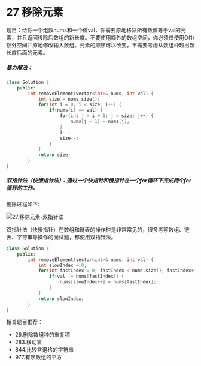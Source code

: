 # 27 移除元素

题目：给你一个组数nums和一个值val，你需要原地移除所有数值等于val的元素，并且返回移除后数组的新长度。不要使用额外的数组空间，你必须仅使用O(1)额外空间并原地修改输入数组。元素的顺序可以改变，不需要考虑从数组种超出新长度后面的元素。



##### 暴力解法：

```c++
class Solution {
    public:
    	int removeElement(vector<int>& nums, int val) {
            int size = nums.size();
            for(int i = 0; i < size; i++) {
                if(nums[i] == val) {
                    for(int j = i + 1; j < size; j++) {
                        nums[j - 1] = nums[j];
                    }
                    i--;
                    size--;
                }
            }
            return size;
        }
}
```

##### 双指针法（快慢指针法）：通过一个快指针和慢指针在一个for循环下完成两个for循环的工作。

删除过程如下:

![27.移除元素-双指针法](https://tva1.sinaimg.cn/large/008eGmZEly1gntrds6r59g30du09mnpd.gif)

双指针法（快慢指针）在数组和链表的操作种是非常常见的，很多考察数组、链表、字符串等操作的面试题，都使用双指针法。

```c++
class Solution {
    public:
    	int removeElement(vector<int>& nums, int val) {
            int slowIndex = 0;
            for(int fastIndex = 0; fastIndex < nums.size(); fastIndex++) {
                if(val != nums[fastIndex]) {
                    nums[slowIndex++] = nums[fastIndex];
                }
            }
            return slowIndex;
        }
}
```



相关题目推荐：

- 26.删除数组种的重复项
- 283.移动零
- 844.比较含退格的字符串
- 977.有序数组的平方
























